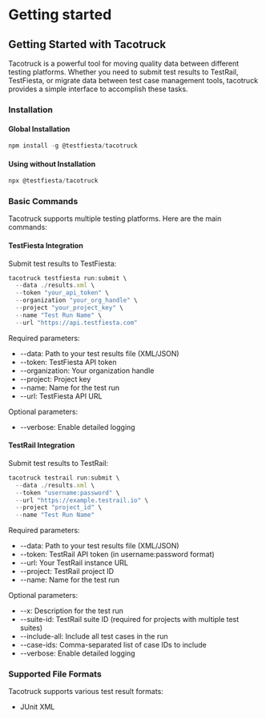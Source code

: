 # Getting started

## Getting Started with Tacotruck

Tacotruck is a powerful tool for moving quality data between different testing platforms. Whether you need to submit test results to TestRail, TestFiesta, or migrate data between test case management tools, tacotruck provides a simple interface to accomplish these tasks.

### Installation

#### Global Installation

```javascript
npm install -g @testfiesta/tacotruck
```

#### Using without Installation

```javascript
npx @testfiesta/tacotruck
```

### Basic Commands

Tacotruck supports multiple testing platforms. Here are the main commands:

#### TestFiesta Integration

Submit test results to TestFiesta:

```javascript
tacotruck testfiesta run:submit \
  --data ./results.xml \
  --token "your_api_token" \
  --organization "your_org_handle" \
  --project "your_project_key" \
  --name "Test Run Name" \
  --url "https://api.testfiesta.com"
```

Required parameters:

* \--data: Path to your test results file (XML/JSON)
* \--token: TestFiesta API token
* \--organization: Your organization handle
* \--project: Project key
* \--name: Name for the test run
* \--url: TestFiesta API URL

Optional parameters:

* \--verbose: Enable detailed logging

#### TestRail Integration

Submit test results to TestRail:

```javascript
tacotruck testrail run:submit \
  --data ./results.xml \
  --token "username:password" \
  --url "https://example.testrail.io" \
  --project "project_id" \
  --name "Test Run Name"
```

Required parameters:

* \--data: Path to your test results file (XML/JSON)
* \--token: TestRail API token (in username:password format)
* \--url: Your TestRail instance URL
* \--project: TestRail project ID
* \--name: Name for the test run

Optional parameters:

* \--x: Description for the test run
* \--suite-id: TestRail suite ID (required for projects with multiple test suites)
* \--include-all: Include all test cases in the run
* \--case-ids: Comma-separated list of case IDs to include
* \--verbose: Enable detailed logging

### Supported File Formats

Tacotruck supports various test result formats:

* JUnit XML
